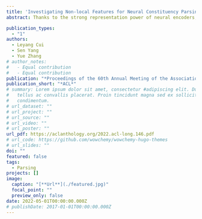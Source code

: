 ```yaml
---
title: 'Investigating Non-local Features for Neural Constituency Parsing'
abstract: Thanks to the strong representation power of neural encoders, neural chart-based parsers have achieved highly competitive performance by using local features. Recently, it has been shown that non-local features in CRF structures lead to improvements. In this paper, we investigate injecting non-local features into the training process of a local span-based parser, by predicting constituent n-gram non-local patterns and ensuring consistency between non-local patterns and local constituents. Results show that our simple method gives better results than the self-attentive parser on both PTB and CTB. Besides, our method achieves state-of-the-art BERT-based performance on PTB (95.92 F1) and strong performance on CTB (92.31 F1). Our parser also outperforms the self-attentive parser in multi-lingual and zero-shot cross-domain settings.

publication_types:
  - "1"
authors:
  - Leyang Cui
  - Sen Yang
  - Yue Zhang
# author_notes:
#   - Equal contribution
#   - Equal contribution
publication: "*Proceedings of the 60th Annual Meeting of the Association for Computational Linguistics*"
publication_short: "*ACL*"
# summary: Lorem ipsum dolor sit amet, consectetur #adipiscing elit. Duis posuere
#   tellus ac convallis placerat. Proin tincidunt magna sed ex sollicitudin
#   condimentum.
# url_dataset: ""
# url_project: ""
# url_source: ""
# url_video: ""
# url_poster: ""
url_pdf: https://aclanthology.org/2022.acl-long.146.pdf
# url_code: https://github.com/wowchemy/wowchemy-hugo-themes
# url_slides: ""
doi: ""
featured: false
tags:
  - Parsing
projects: []
image:
  caption: "[**Url**](./featured.jpg)"
  focal_point: ""
  preview_only: false
date: 2022-05-01T00:00:00.000Z
# publishDate: 2017-01-01T00:00:00.000Z
---
```

